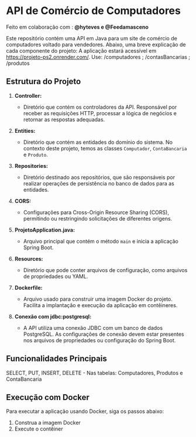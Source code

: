 # API de Comércio de Computadores

Feito em colaboração com : **@hyteves e @Feedamasceno**


Este repositório contém uma API em Java para um site de comércio de computadores voltado para vendedores. Abaixo, uma breve explicação de cada componente do projeto:
A aplicação estará acessível em https://projeto-ps2.onrender.com/. Use: 
/computadores ;
/contasBancarias ; 
/produtos

## Estrutura do Projeto

1. **Controller:**
   - Diretório que contém os controladores da API. Responsável por receber as requisições HTTP, processar a lógica de negócios e retornar as respostas adequadas.

2. **Entities:**
   - Diretório que contém as entidades do domínio do sistema. No contexto deste projeto, temos as classes `Computador`, `ContaBancaria` e `Produto`.

3. **Repositories:**
   - Diretório destinado aos repositórios, que são responsáveis por realizar operações de persistência no banco de dados para as entidades.

4. **CORS:**
   - Configurações para Cross-Origin Resource Sharing (CORS), permitindo ou restringindo solicitações de diferentes origens.

5. **ProjetoApplication.java:**
   - Arquivo principal que contém o método `main` e inicia a aplicação Spring Boot.

6. **Resources:**
   - Diretório que pode conter arquivos de configuração, como arquivos de propriedades ou YAML.

7. **Dockerfile:**
   - Arquivo usado para construir uma imagem Docker do projeto. Facilita a implantação e execução da aplicação em contêineres.

8. **Conexão com jdbc:postgresql:**
   - A API utiliza uma conexão JDBC com um banco de dados PostgreSQL. As configurações de conexão devem estar presentes nos arquivos de propriedades ou configuração do Spring Boot.

## Funcionalidades Principais

SELECT, PUT, INSERT, DELETE - Nas tabelas:  Computadores, Produtos e ContaBancaria

## Execução com Docker

Para executar a aplicação usando Docker, siga os passos abaixo:

1. Construa a imagem Docker
2. Execute o contêiner
